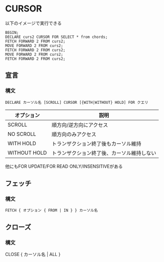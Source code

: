 # CURSOR

以下のイメージで実行できる
```
BEGIN;
DECLARE curs2 CURSOR FOR SELECT * from chords;
FETCH FORWARD 2 FROM curs2;
MOVE FORWARD 2 FROM curs2;
FETCH FORWARD 2 FROM curs2;
MOVE FORWARD 2 FROM curs2;
FETCH FORWARD 2 FROM curs2;
```

## 宣言

### 構文
```
DECLARE カーソル名 [SCROLL] CURSOR [{WITH|WITHOUT} HOLD] FOR クエリ
```

|オプション|説明|
|----------|---------|
|SCROLL|順方向/逆方向にアクセス|
|NO SCROLL|順方向のみアクセス|
|WITH HOLD|トランザクション終了後もカーソル維持| 
|WITHOUT HOLD|トランザクション終了後、カーソル維持しない| 
他にもFOR UPDATE/FOR READ ONLY/INSENSITIVEがある


## フェッチ

### 構文
```
FETCH { オプション { FROM | IN } } カーソル名
```

## クローズ

### 構文
CLOSE { カーソル名 | ALL }